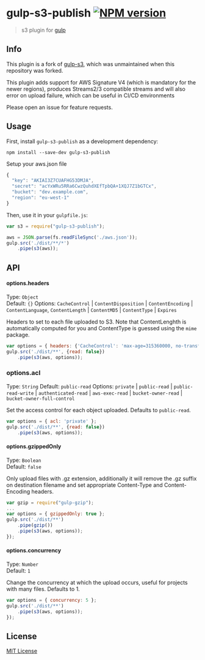 # gulp-s3-publish [![NPM version][npm-image]][npm-url]

> s3 plugin for [gulp](https://github.com/gulpjs/gulp)

## Info
This plugin is a fork of [gulp-s3](https://github.com/nkostelnik/gulp-s3), which was unmaintained when this repository was forked.

This plugin adds support for AWS Signature V4 (which is mandatory for the newer regions), produces Streams2/3 compatible streams and will also error on upload failure, which can be useful in CI/CD environments

Please open an issue for feature requests.

## Usage

First, install `gulp-s3-publish` as a development dependency:

```shell
npm install --save-dev gulp-s3-publish
```

Setup your aws.json file
```javascript
{
  "key": "AKIAI3Z7CUAFHG53DMJA",
  "secret": "acYxWRu5RRa6CwzQuhdXEfTpbQA+1XQJ7Z1bGTCx",
  "bucket": "dev.example.com",
  "region": "eu-west-1"
}
```

Then, use it in your `gulpfile.js`:
```javascript
var s3 = require("gulp-s3-publish");

aws = JSON.parse(fs.readFileSync('./aws.json'));
gulp.src('./dist/**/*')
    .pipe(s3(aws));
```

## API


#### options.headers

Type: `Object`          
Default: `{}`
Options: `CacheControl` | `ContentDisposition` | `ContentEncoding` | `ContentLanguage`, `ContentLength` | `ContentMD5` | `ContentType` | `Expires`

Headers to set to each file uploaded to S3. Note that ContentLenghth is automatically computed for you and ContentType is guessed using the `mime` package.

```javascript
var options = { headers: {'CacheControl': 'max-age=315360000, no-transform, public'} };
gulp.src('./dist/**', {read: false})
    .pipe(s3(aws, options));
```

### options.acl

Type: `String`
Default: `public-read`
Options: `private` | `public-read` | `public-read-write` | `authenticated-read` | `aws-exec-read` | `bucket-owner-read` | `bucket-owner-full-control`

Set the access control for each object uploaded. Defaults to `public-read`.

```javascript
var options = { acl: 'private' };
gulp.src('./dist/**', {read: false})
    .pipe(s3(aws, options));
```

#### options.gzippedOnly

Type: `Boolean`          
Default: `false`

Only upload files with .gz extension, additionally it will remove the .gz suffix on destination filename and set appropriate Content-Type and Content-Encoding headers.

```javascript
var gzip = require("gulp-gzip");
...
var options = { gzippedOnly: true };
gulp.src('./dist/**')
    .pipe(gzip())
    .pipe(s3(aws, options));
});
```

#### options.concurrency

Type: `Number`          
Default: `1`

Change the concurrency at which the upload occurs, useful for projects with many files. Defaults to 1.

```javascript
var options = { concurrency: 5 };
gulp.src('./dist/**')
    .pipe(s3(aws, options));
});
```

## License

[MIT License](http://en.wikipedia.org/wiki/MIT_License)

[npm-url]: https://npmjs.org/package/gulp-s3-publish
[npm-image]: https://badge.fury.io/js/gulp-s3-publish.png
